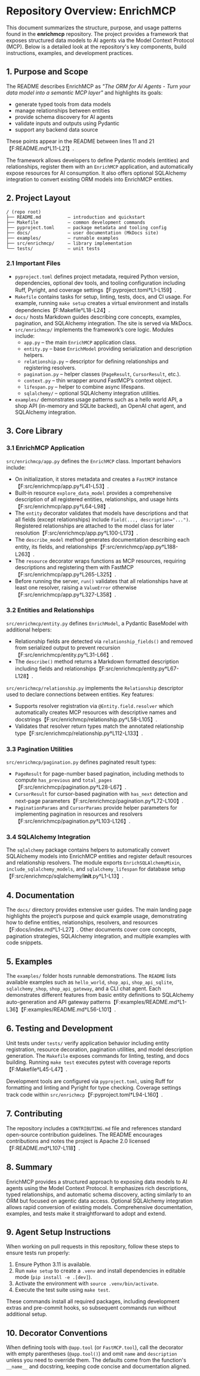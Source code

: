 # Repository Overview: EnrichMCP

This document summarizes the structure, purpose, and usage patterns found in the **enrichmcp** repository. The project provides a framework that exposes structured data models to AI agents via the Model Context Protocol (MCP). Below is a detailed look at the repository's key components, build instructions, examples, and development practices.

## 1. Purpose and Scope

The README describes EnrichMCP as *"The ORM for AI Agents - Turn your data model into a semantic MCP layer"* and highlights its goals:
- generate typed tools from data models
- manage relationships between entities
- provide schema discovery for AI agents
- validate inputs and outputs using Pydantic
- support any backend data source

These points appear in the README between lines 11 and 21【F:README.md†L11-L21】.

The framework allows developers to define Pydantic models (entities) and relationships, register them with an `EnrichMCP` application, and automatically expose resources for AI consumption. It also offers optional SQLAlchemy integration to convert existing ORM models into EnrichMCP entities.

## 2. Project Layout

```
/ (repo root)
├── README.md          – introduction and quickstart
├── Makefile           – common development commands
├── pyproject.toml     – package metadata and tooling config
├── docs/              – user documentation (MkDocs site)
├── examples/          – runnable examples
├── src/enrichmcp/     – library implementation
└── tests/             – unit tests
```

### 2.1 Important Files
- `pyproject.toml` defines project metadata, required Python version, dependencies, optional dev tools, and tooling configuration including Ruff, Pyright, and coverage settings【F:pyproject.toml†L1-L159】.
- `Makefile` contains tasks for setup, linting, tests, docs, and CI usage. For example, running `make setup` creates a virtual environment and installs dependencies【F:Makefile†L18-L24】.
- `docs/` hosts Markdown guides describing core concepts, examples, pagination, and SQLAlchemy integration. The site is served via MkDocs.
- `src/enrichmcp/` implements the framework’s core logic. Modules include:
  - `app.py` – the main `EnrichMCP` application class.
  - `entity.py` – base `EnrichModel` providing serialization and description helpers.
  - `relationship.py` – descriptor for defining relationships and registering resolvers.
  - `pagination.py` – helper classes (`PageResult`, `CursorResult`, etc.).
  - `context.py` – thin wrapper around FastMCP’s context object.
  - `lifespan.py` – helper to combine async lifespans.
  - `sqlalchemy/` – optional SQLAlchemy integration utilities.
- `examples/` demonstrates usage patterns such as a hello world API, a shop API (in-memory and SQLite backed), an OpenAI chat agent, and SQLAlchemy integration.

## 3. Core Library

### 3.1 EnrichMCP Application
`src/enrichmcp/app.py` defines the `EnrichMCP` class. Important behaviors include:
- On initialization, it stores metadata and creates a `FastMCP` instance【F:src/enrichmcp/app.py†L41-L53】.
- Built‑in resource `explore_data_model` provides a comprehensive description of all registered entities, relationships, and usage hints【F:src/enrichmcp/app.py†L64-L98】.
- The `entity` decorator validates that models have descriptions and that all fields (except relationships) include `Field(..., description="...")`. Registered relationships are attached to the model class for later resolution【F:src/enrichmcp/app.py†L100-L173】.
- The `describe_model` method generates documentation describing each entity, its fields, and relationships【F:src/enrichmcp/app.py†L188-L263】.
- The `resource` decorator wraps functions as MCP resources, requiring descriptions and registering them with FastMCP【F:src/enrichmcp/app.py†L265-L325】.
- Before running the server, `run()` validates that all relationships have at least one resolver, raising a `ValueError` otherwise【F:src/enrichmcp/app.py†L327-L358】.

### 3.2 Entities and Relationships
`src/enrichmcp/entity.py` defines `EnrichModel`, a Pydantic BaseModel with additional helpers:
- Relationship fields are detected via `relationship_fields()` and removed from serialized output to prevent recursion【F:src/enrichmcp/entity.py†L31-L66】.
- The `describe()` method returns a Markdown formatted description including fields and relationships【F:src/enrichmcp/entity.py†L67-L128】.

`src/enrichmcp/relationship.py` implements the `Relationship` descriptor used to declare connections between entities. Key features:
- Supports resolver registration via `@Entity.field.resolver` which automatically creates MCP resources with descriptive names and docstrings【F:src/enrichmcp/relationship.py†L58-L105】.
- Validates that resolver return types match the annotated relationship type【F:src/enrichmcp/relationship.py†L112-L133】.

### 3.3 Pagination Utilities
`src/enrichmcp/pagination.py` defines paginated result types:
- `PageResult` for page-number based pagination, including methods to compute `has_previous` and `total_pages`【F:src/enrichmcp/pagination.py†L28-L67】.
- `CursorResult` for cursor-based pagination with `has_next` detection and next-page parameters【F:src/enrichmcp/pagination.py†L72-L100】.
- `PaginationParams` and `CursorParams` provide helper parameters for implementing pagination in resources and resolvers【F:src/enrichmcp/pagination.py†L103-L126】.

### 3.4 SQLAlchemy Integration
The `sqlalchemy` package contains helpers to automatically convert SQLAlchemy models into EnrichMCP entities and register default resources and relationship resolvers. The module exports `EnrichSQLAlchemyMixin`, `include_sqlalchemy_models`, and `sqlalchemy_lifespan` for database setup【F:src/enrichmcp/sqlalchemy/__init__.py†L1-L13】.

## 4. Documentation
The `docs/` directory provides extensive user guides. The main landing page highlights the project’s purpose and quick example usage, demonstrating how to define entities, relationships, resolvers, and resources【F:docs/index.md†L1-L27】. Other documents cover core concepts, pagination strategies, SQLAlchemy integration, and multiple examples with code snippets.

## 5. Examples
The `examples/` folder hosts runnable demonstrations. The `README` lists available examples such as `hello_world`, `shop_api`, `shop_api_sqlite`, `sqlalchemy_shop`, `shop_api_gateway`, and a CLI chat agent. Each demonstrates different features from basic entity definitions to SQLAlchemy auto-generation and API gateway patterns【F:examples/README.md†L1-L36】【F:examples/README.md†L56-L101】.

## 6. Testing and Development
Unit tests under `tests/` verify application behavior including entity registration, resource decoration, pagination utilities, and model description generation. The `Makefile` exposes commands for linting, testing, and docs building. Running `make test` executes pytest with coverage reports【F:Makefile†L45-L47】.

Development tools are configured via `pyproject.toml`, using Ruff for formatting and linting and Pyright for type checking. Coverage settings track code within `src/enrichmcp`【F:pyproject.toml†L94-L160】.

## 7. Contributing
The repository includes a `CONTRIBUTING.md` file and references standard open-source contribution guidelines. The README encourages contributions and notes the project is Apache 2.0 licensed【F:README.md†L107-L118】.

## 8. Summary
EnrichMCP provides a structured approach to exposing data models to AI agents using the Model Context Protocol. It emphasizes rich descriptions, typed relationships, and automatic schema discovery, acting similarly to an ORM but focused on agentic data access. Optional SQLAlchemy integration allows rapid conversion of existing models. Comprehensive documentation, examples, and tests make it straightforward to adopt and extend.

## 9. Agent Setup Instructions

When working on pull requests in this repository, follow these steps to ensure tests run properly:

1. Ensure Python 3.11 is available.
2. Run `make setup` to create a `.venv` and install dependencies in editable mode (`pip install -e .[dev]`).
3. Activate the environment with `source .venv/bin/activate`.
4. Execute the test suite using `make test`.

These commands install all required packages, including development extras and pre-commit hooks, so subsequent commands run without additional setup.

## 10. Decorator Conventions

When defining tools with ``@app.tool`` (or ``FastMCP.tool``), call the decorator
with empty parentheses (``@app.tool()``) and omit ``name`` and ``description``
unless you need to override them. The defaults come from the function's
``__name__`` and docstring, keeping code concise and documentation aligned.
